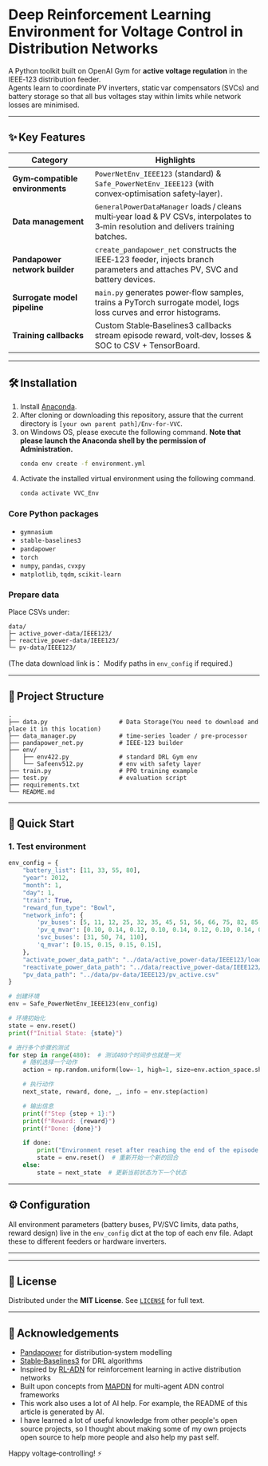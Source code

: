 
# Deep Reinforcement Learning Environment for Voltage Control in Distribution Networks

A Python toolkit built on OpenAI Gym for **active voltage regulation** in the IEEE‑123 distribution feeder.  
Agents learn to coordinate PV inverters, static var compensators (SVCs) and battery storage so that all bus voltages stay within limits while network losses are minimised.

---

## ✨ Key Features

| Category | Highlights |
|----------|------------|
| **Gym‑compatible environments** | `PowerNetEnv_IEEE123` (standard) & `Safe_PowerNetEnv_IEEE123` (with convex‑optimisation safety‑layer). |
| **Data management** | `GeneralPowerDataManager` loads / cleans multi‑year load & PV CSVs, interpolates to 3‑min resolution and delivers training batches. |
| **Pandapower network builder** | `create_pandapower_net` constructs the IEEE‑123 feeder, injects branch parameters and attaches PV, SVC and battery devices. |
| **Surrogate model pipeline** | `main.py` generates power‑flow samples, trains a PyTorch surrogate model, logs loss curves and error histograms. |
| **Training callbacks** | Custom Stable‑Baselines3 callbacks stream episode reward, volt‑dev, losses & SOC to CSV + TensorBoard. |

---

## 🛠️ Installation

1. Install [Anaconda](https://www.anaconda.com/products/individual#Downloads).
2. After cloning or downloading this repository, assure that the current directory is `[your own parent path]/Env-for-VVC`.
3. on Windows OS, please execute the following command. **Note that please launch the Anaconda shell by the permission of Administration.**
   ```bash
   conda env create -f environment.yml
   ```
4. Activate the installed virtual environment using the following command.
    ```bash
    conda activate VVC_Env
    ```


### Core Python packages

* `gymnasium`
* `stable-baselines3`
* `pandapower`
* `torch`
* `numpy`, `pandas`, `cvxpy`
* `matplotlib`, `tqdm`, `scikit-learn`

### Prepare data

Place CSVs under:

```
data/
├─ active_power-data/IEEE123/
├─ reactive_power-data/IEEE123/
└─ pv-data/IEEE123/
```

(The data download link is：
 Modify paths in `env_config` if required.)

---

## 📁 Project Structure

```
.
├── data.py                    # Data Storage(You need to download and place it in this location)
├── data_manager.py            # time‑series loader / pre‑processor
├── pandapower_net.py          # IEEE‑123 builder
├── env/
│   ├── env422.py              # standard DRL Gym env   
│   └── Safeenv512.py          # env with safety layer
├── train.py                   # PPO training example
├── test.py                    # evaluation script
├── requirements.txt
└── README.md
```

---

## 🚀 Quick Start

### 1. Test environment

```python
env_config = {
    "battery_list": [11, 33, 55, 80],
    "year": 2012,
    "month": 1,
    "day": 1,
    "train": True,
    "reward_fun_type": "Bowl",
    "network_info": {
        'pv_buses': [5, 11, 12, 25, 32, 35, 45, 51, 56, 66, 75, 82, 85, 101, 110],
        'pv_q_mvar': [0.10, 0.14, 0.12, 0.10, 0.14, 0.12, 0.10, 0.14, 0.12, 0.10, 0.10, 0.14, 0.12, 0.10, 0.14],
        'svc_buses': [31, 50, 74, 110],
        'q_mvar': [0.15, 0.15, 0.15, 0.15],
    },
    "activate_power_data_path": "../data/active_power-data/IEEE123/load_active.csv",
    "reactivate_power_data_path": "../data/reactive_power-data/IEEE123/load_reactive.csv",
    "pv_data_path": "../data/pv-data/IEEE123/pv_active.csv"
}

# 创建环境
env = Safe_PowerNetEnv_IEEE123(env_config)

# 环境初始化
state = env.reset()
print(f"Initial State: {state}")

# 进行多个步骤的测试
for step in range(480):  # 测试480个时间步也就是一天
    # 随机选择一个动作
    action = np.random.uniform(low=-1, high=1, size=env.action_space.shape)

    # 执行动作
    next_state, reward, done, _, info = env.step(action)

    # 输出信息
    print(f"Step {step + 1}:")
    print(f"Reward: {reward}")
    print(f"Done: {done}")

    if done:
        print("Environment reset after reaching the end of the episode.")
        state = env.reset()  # 重新开始一个新的回合
    else:
        state = next_state  # 更新当前状态为下一个状态
```


---

## ⚙️ Configuration

All environment parameters (battery buses, PV/SVC limits, data paths, reward design) live in the `env_config` dict at the top of each env file.
Adapt these to different feeders or hardware inverters.

---


---

## 📄 License

Distributed under the **MIT License**.
See [`LICENSE`](LICENSE) for full text.

---

## 🙏 Acknowledgements

* [Pandapower](https://www.pandapower.org/) for distribution‑system modelling
* [Stable‑Baselines3](https://github.com/DLR-RM/stable-baselines3) for DRL algorithms
* Inspired by [RL-ADN](https://github.com/ShengrenHou/RL-ADN) for reinforcement learning in active distribution networks
* Built upon concepts from [MAPDN](https://github.com/Future-Power-Networks/MAPDN) for multi-agent ADN control frameworks
* This work also uses a lot of AI help. For example, the README of this article is generated by AI.
* I have learned a lot of useful knowledge from other people's open source projects, so I thought about making some of my own projects open source to help more people and also help my past self.

Happy voltage‑controlling! ⚡

```
```
